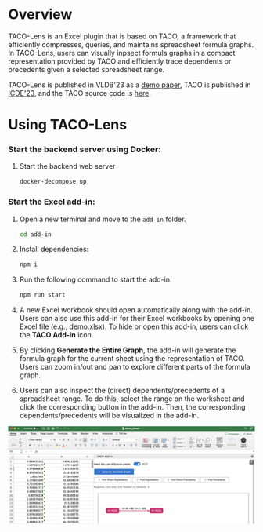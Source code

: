 # **Overview**
TACO-Lens is an Excel plugin that is based on TACO, a framework that efficiently compresses, queries, and maintains spreadsheet formula graphs. In TACO-Lens, users can visually inpsect formula graphs in a compact representation provided by TACO and efficiently trace dependents or precedents given a selected spreadsheet range. 

TACO-Lens is published in VLDB'23 as a [demo paper](https://people.eecs.berkeley.edu/~totemtang/paper/TACO-Lens.pdf), TACO is published in [ICDE'23](https://people.eecs.berkeley.edu/~totemtang/paper/TACO-TR.pdf), and the TACO source code is [here](https://github.com/taco-org/taco).

# **Using TACO-Lens**

### Start the backend server using Docker:

1. Start the backend web server
   ```sh
   docker-decompose up
   ```

### **Start the Excel add-in:**

1. Open a new terminal and move to the `add-in` folder.
   ```sh
   cd add-in
   ```

2. Install dependencies:
   ```sh
   npm i
   ```

3. Run the following command to start the add-in.
   ```sh
   npm run start
   ```

4. A new Excel workbook should open automatically along with the add-in. Users can also use this add-in for their Excel workbooks by opening one Excel file (e.g., [demo.xlsx]([https://www.google.com](https://github.com/taco-org/tacolens/blob/main/demo_sheet.xlsx))). To hide or open this add-in, users can click the **TACO Add-in** icon.

5. By clicking **Generate the Entire Graph**, the add-in will generate the formula graph for the current sheet using the representation of TACO. Users can zoom in/out and pan to explore different parts of the formula graph. 

6. Users can also inspect the (direct) dependents/precedents of a spreadsheet range. To do this, select the range on the worksheet and click the corresponding button in the add-in. Then, the corresponding dependents/precedents will be visualized in the add-in.

![demo](./img/demo-screenshot.png)
